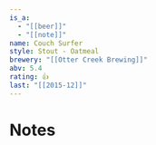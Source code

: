 ```yaml
---
is_a:
  - "[[beer]]"
  - "[[note]]"
name: Couch Surfer
style: Stout - Oatmeal
brewery: "[[Otter Creek Brewing]]"
abv: 5.4
rating: 👍
last: "[[2015-12]]"
---
```

# Notes

